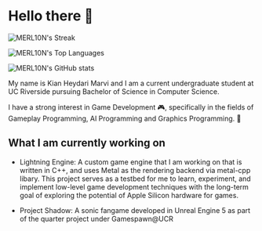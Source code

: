 # Hello there 👋

![MERL10N's Streak](https://github-readme-streak-stats.herokuapp.com/?user=MERL10N&theme=vue-dark&hide_border=true)

![MERL10N's Top Languages](https://github-readme-stats.vercel.app/api/top-langs/?username=MERL10N&theme=vue-dark&show_icons=true&hide_border=true&layout=compact)

![MERL10N's GitHub stats](https://github-readme-stats.vercel.app/api?username=MERL10N&show_icons=true&theme=radical)


My name is Kian Heydari Marvi and I am a current undergraduate student at UC Riverside pursuing Bachelor of Science in Computer Science.

I have a strong interest in Game Development 🎮, specifically in the fields of Gameplay Programming, AI Programming and Graphics Programming. 👾

## What I am currently working on

- Lightning Engine: A custom game engine that I am working on that is written in C++, and uses Metal as the rendering backend via metal-cpp libary. This project serves as a testbed for me to learn, experiment, and implement low-level game development techniques with the long-term goal of exploring the potential of Apple Silicon hardware for games.
  

- Project Shadow: A sonic fangame developed in Unreal Engine 5 as part of the quarter project under Gamespawn@UCR
